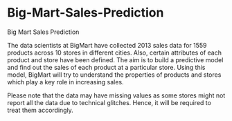 # Big-Mart-Sales-Prediction
Big Mart Sales Prediction

The data scientists at BigMart have collected 2013 sales data for 1559 products across 10 stores in different cities.
Also, certain attributes of each product and store have been defined. The aim is to build a predictive model and
find out the sales of each product at a particular store.
Using this model, BigMart will try to understand the properties of products and stores which play a key role in increasing sales.

Please note that the data may have missing values as some stores might not report all the data due to technical glitches.
Hence, it will be required to treat them accordingly.
